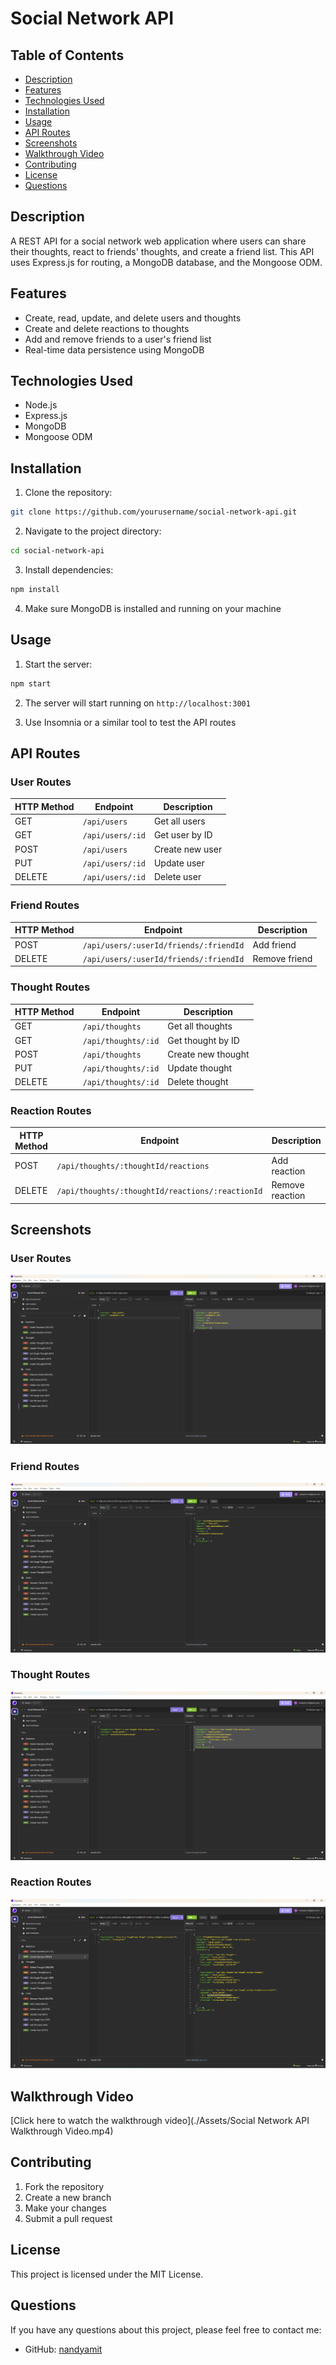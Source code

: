 # Social Network API

## Table of Contents
- [Description](#description)
- [Features](#features)
- [Technologies Used](#technologies-used)
- [Installation](#installation)
- [Usage](#usage)
- [API Routes](#api-routes)
- [Screenshots](#screenshots)
- [Walkthrough Video](#walkthrough-video)
- [Contributing](#contributing)
- [License](#license)
- [Questions](#questions)

## Description
A REST API for a social network web application where users can share their thoughts, react to friends' thoughts, and create a friend list. This API uses Express.js for routing, a MongoDB database, and the Mongoose ODM.

## Features
- Create, read, update, and delete users and thoughts
- Create and delete reactions to thoughts
- Add and remove friends to a user's friend list
- Real-time data persistence using MongoDB

## Technologies Used
- Node.js
- Express.js
- MongoDB
- Mongoose ODM

## Installation
1. Clone the repository:
```bash
git clone https://github.com/yourusername/social-network-api.git
```

2. Navigate to the project directory:
```bash
cd social-network-api
```

3. Install dependencies:
```bash
npm install
```

4. Make sure MongoDB is installed and running on your machine

## Usage
1. Start the server:
```bash
npm start
```

2. The server will start running on `http://localhost:3001`

3. Use Insomnia or a similar tool to test the API routes

## API Routes

### User Routes
| HTTP Method | Endpoint | Description |
|------------|----------|-------------|
| GET | `/api/users` | Get all users |
| GET | `/api/users/:id` | Get user by ID |
| POST | `/api/users` | Create new user |
| PUT | `/api/users/:id` | Update user |
| DELETE | `/api/users/:id` | Delete user |

### Friend Routes
| HTTP Method | Endpoint | Description |
|------------|----------|-------------|
| POST | `/api/users/:userId/friends/:friendId` | Add friend |
| DELETE | `/api/users/:userId/friends/:friendId` | Remove friend |

### Thought Routes
| HTTP Method | Endpoint | Description |
|------------|----------|-------------|
| GET | `/api/thoughts` | Get all thoughts |
| GET | `/api/thoughts/:id` | Get thought by ID |
| POST | `/api/thoughts` | Create new thought |
| PUT | `/api/thoughts/:id` | Update thought |
| DELETE | `/api/thoughts/:id` | Delete thought |

### Reaction Routes
| HTTP Method | Endpoint | Description |
|------------|----------|-------------|
| POST | `/api/thoughts/:thoughtId/reactions` | Add reaction |
| DELETE | `/api/thoughts/:thoughtId/reactions/:reactionId` | Remove reaction |

## Screenshots

### User Routes
![alt text](./Assets/image.png)

### Friend Routes
![alt text](./Assets/image-1.png)

### Thought Routes
![alt text](./Assets/image-2.png)

### Reaction Routes
![alt text](./Assets/image-3.png)

## Walkthrough Video
[Click here to watch the walkthrough video](./Assets/Social Network API Walkthrough Video.mp4)

## Contributing
1. Fork the repository
2. Create a new branch
3. Make your changes
4. Submit a pull request

## License
This project is licensed under the MIT License.

## Questions
If you have any questions about this project, please feel free to contact me:
- GitHub: [nandyamit](https://github.com/nandyamit)
